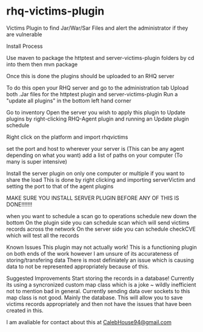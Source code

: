 rhq-victims-plugin
==================

Victims Plugin to find Jar/War/Sar Files and alert the administrator if they are vulnerable


Install Process

Use maven to package the httptest and server-victims-plugin folders by cd into them then mvn package

Once this is done the plugins should be uploaded to an RHQ server

To do this open your RHQ server and go to the administration tab
Upload both .Jar files for the httptest plugin and server-victims-plugin
Run a "update all plugins" in the bottom left hand corner

Go to inventory
Open the server you wish to apply this plugin to
Update plugins by right-clicking RHQ-Agent plugin and running an Update plugin schedule

Right click on the platform and import rhqvictims

set the port and host to wherever your server is (This can be any agent depending on what you want)
add a list of paths on your computer (To many is super intensive)

Install the server plugin on only one computer or multiple if you want to share the load
This is done by right clicking and importing serverVictim and setting the port to that of the agent plugins

MAKE SURE YOU INSTALL SERVER PLUGIN BEFORE ANY OF THIS IS DONE!!!!!!!

when you want to schedule a scan go to operations schedule new down the bottom 
On the plugin side you can schedule scan which will send victims records across the network
On the server side you can schedule checkCVE which will test all the records




Known Issues
This plugin may not actually work!
  This is a functioning plugin on both ends of the work however I am unsure of its accurateness of storing/transfering data
  There is most definiately an issue which is causing data to not be represented appropriately because of this.

Suggested Improvements
Start storing the records in a database!
  Currently its using a syncronized custom map class which is a joke ~ wildly inefficient not to mention bad in general.
  Currently sending data over sockets to this map class is not good.
Mainly the database. This will allow you to save victims records appropriately and then not have the issues that have been created in this.

I am avaliable for contact about this at CalebHouse94@gmail.com
  
